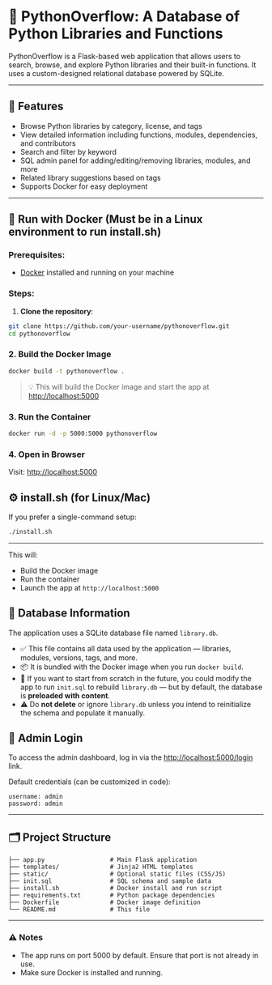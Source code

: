 # 🐍 PythonOverflow: A Database of Python Libraries and Functions

PythonOverflow is a Flask-based web application that allows users to search, browse, and explore Python libraries and their built-in functions. It uses a custom-designed relational database powered by SQLite.

---

## 🚀 Features

- Browse Python libraries by category, license, and tags
- View detailed information including functions, modules, dependencies, and contributors
- Search and filter by keyword
- SQL admin panel for adding/editing/removing libraries, modules, and more
- Related library suggestions based on tags
- Supports Docker for easy deployment

---

## 🐳 Run with Docker (Must be in a Linux environment to run install.sh)

### Prerequisites:
- [Docker](https://www.docker.com/) installed and running on your machine

### Steps:

1. **Clone the repository**:
```bash
git clone https://github.com/your-username/pythonoverflow.git
cd pythonoverflow
```

### 2. Build the Docker Image
```bash
docker build -t pythonoverflow .
```
> 💡 This will build the Docker image and start the app at [http://localhost:5000](http://localhost:5000)

### 3. Run the Container
```bash
docker run -d -p 5000:5000 pythonoverflow
```

### 4. Open in Browser
Visit: [http://localhost:5000](http://localhost:5000)

## ⚙️ install.sh (for Linux/Mac)
If you prefer a single-command setup:
```bash
./install.sh
```
---
This will:
- Build the Docker image
- Run the container
- Launch the app at `http://localhost:5000`

## 📁 Database Information

The application uses a SQLite database file named `library.db`.

- ✅ This file contains all data used by the application — libraries, modules, versions, tags, and more.
- 📦 It is bundled with the Docker image when you run `docker build`.
- 🔄 If you want to start from scratch in the future, you could modify the app to run `init.sql` to rebuild `library.db` — but by default, the database is **preloaded with content**.
- ⚠️ Do **not delete** or ignore `library.db` unless you intend to reinitialize the schema and populate it manually.

## 👤 Admin Login
To access the admin dashboard, log in via the [http://localhost:5000/login](http://localhost:5000/login) link.

Default credentials (can be customized in code):
```
username: admin
password: admin
```

---

## 🗂 Project Structure

```
├── app.py                  # Main Flask application
├── templates/              # Jinja2 HTML templates
├── static/                 # Optional static files (CSS/JS)
├── init.sql                # SQL schema and sample data
├── install.sh              # Docker install and run script
├── requirements.txt        # Python package dependencies
├── Dockerfile              # Docker image definition
└── README.md               # This file
```

---

### ⚠️ Notes
- The app runs on port 5000 by default. Ensure that port is not already in use.
- Make sure Docker is installed and running.

